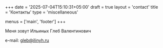 +++
date = '2025-07-04T15:10:31+05:00'
draft = true
layout = 'contact'
title = 'Контакты'
type = 'miscellaneous'

menus = ['main', 'footer']
+++

<!-- # Обо мне -->

Меня зовут Ильиных Глеб Валентинович

e-mail: gleb@ilinyh.ru
